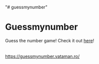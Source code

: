 "# guessmynumber" 
# Guessmynumber

Guess the number game!
Check it out [here](https://guessmynumber.vataman.ro/)!<br/><br/><br/>
https://guessmynumber.vataman.ro/
